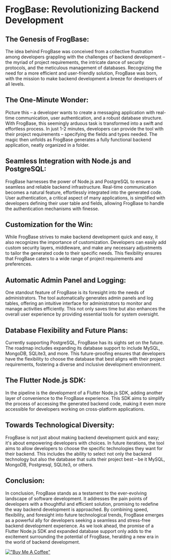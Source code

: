 # FrogBase: Revolutionizing Backend Development

## The Genesis of FrogBase:

The idea behind FrogBase was conceived from a collective frustration among developers grappling with the challenges of backend development – the myriad of project requirements, the intricate dance of security protocols, and the meticulous management of databases. Recognizing the need for a more efficient and user-friendly solution, FrogBase was born, with the mission to make backend development a breeze for developers of all levels.

## The One-Minute Wonder:

Picture this – a developer wants to create a messaging application with real-time communication, user authentication, and a robust database structure. With FrogBase, this seemingly arduous task is transformed into a swift and effortless process. In just 1-2 minutes, developers can provide the tool with their project requirements – specifying the fields and types needed. The magic then unfolds as FrogBase generates a fully functional backend application, neatly organized in a folder.

## Seamless Integration with Node.js and PostgreSQL:

FrogBase harnesses the power of Node.js and PostgreSQL to ensure a seamless and reliable backend infrastructure. Real-time communication becomes a natural feature, effortlessly integrated into the generated code. User authentication, a critical aspect of many applications, is simplified with developers defining their user table and fields, allowing FrogBase to handle the authentication mechanisms with finesse.

## Customization for the Win:

While FrogBase strives to make backend development quick and easy, it also recognizes the importance of customization. Developers can easily add custom security layers, middleware, and make any necessary adjustments to tailor the generated code to their specific needs. This flexibility ensures that FrogBase caters to a wide range of project requirements and preferences.

## Automatic Admin Panel and Logging:

One standout feature of FrogBase is its foresight into the needs of administrators. The tool automatically generates admin panels and log tables, offering an intuitive interface for administrators to monitor and manage activities efficiently. This not only saves time but also enhances the overall user experience by providing essential tools for system oversight.

## Database Flexibility and Future Plans:

Currently supporting PostgreSQL, FrogBase has its sights set on the future. The roadmap includes expanding its database support to include MySQL, MongoDB, SQLite3, and more. This future-proofing ensures that developers have the flexibility to choose the database that best aligns with their project requirements, fostering a diverse and inclusive development environment.

## The Flutter Node.js SDK:

In the pipeline is the development of a Flutter Node.js SDK, adding another layer of convenience to the FrogBase experience. This SDK aims to simplify the process of accessing the generated backend code, making it even more accessible for developers working on cross-platform applications.

## Towards Technological Diversity:

FrogBase is not just about making backend development quick and easy; it's about empowering developers with choices. In future iterations, the tool aims to allow developers to choose the specific technologies they want for their backend. This includes the ability to select not only the backend technology but also the database that suits their project best – be it MySQL, MongoDB, Postgresql, SQLite3, or others.

## Conclusion:

In conclusion, FrogBase stands as a testament to the ever-evolving landscape of software development. It addresses the pain points of developers with a thoughtful and efficient solution, promising to redefine the way backend development is approached. By combining speed, flexibility, and foresight into future technological trends, FrogBase emerges as a powerful ally for developers seeking a seamless and stress-free backend development experience. As we look ahead, the promise of a Flutter Node.js SDK and expanded database support only adds to the excitement surrounding the potential of FrogBase, heralding a new era in the world of backend development.

[!["Buy Me A Coffee"](https://www.buymeacoffee.com/assets/img/custom_images/orange_img.png)](https://www.buymeacoffee.com/sabikrahat)


